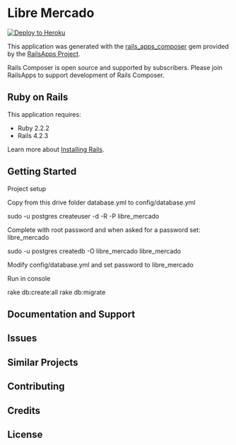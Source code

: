 Libre Mercado
================

[![Deploy to Heroku](https://www.herokucdn.com/deploy/button.png)](https://heroku.com/deploy)

This application was generated with the [rails_apps_composer](https://github.com/RailsApps/rails_apps_composer) gem
provided by the [RailsApps Project](http://railsapps.github.io/).

Rails Composer is open source and supported by subscribers. Please join RailsApps to support development of Rails Composer.


Ruby on Rails
-------------

This application requires:

- Ruby 2.2.2
- Rails 4.2.3

Learn more about [Installing Rails](http://railsapps.github.io/installing-rails.html).

Getting Started
---------------
Project setup

Copy from this drive folder database.yml to config/database.yml 

sudo -u postgres createuser -d -R -P libre_mercado

Complete with root password and when asked for a password set: libre_mercado

 
sudo -u postgres createdb -O libre_mercado libre_mercado

Modify config/database.yml and set password to libre_mercado

Run in console

rake db:create:all
rake db:migrate













Documentation and Support
-------------------------

Issues
-------------

Similar Projects
----------------

Contributing
------------

Credits
-------

License
-------
